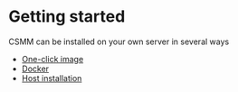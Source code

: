 # Getting started

CSMM can be installed on your own server in several ways

- [One-click image](/en/CSMM/self-host/one-click)
- [Docker](/en/CSMM/self-host/docker)
- [Host installation](/en/CSMM/self-host/host)




